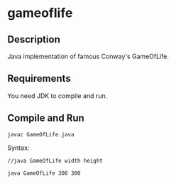 # gameoflife

## Description

Java implementation of famous Conway's GameOfLife.

## Requirements

You need JDK to compile and run.

## Compile and Run

    javac GameOfLife.java

Syntax:

    //java GameOfLife width height

    java GameOfLife 300 300
